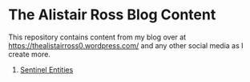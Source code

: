 # The Alistair Ross Blog Content


This repository contains content from my blog over at https://thealistairross0.wordpress.com/ and any other social media as I create more.

1. [Sentinel Entities](/Sentinel%20Entities/README.md)